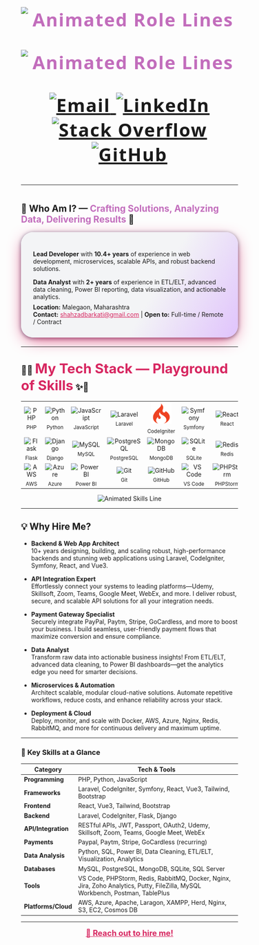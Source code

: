 <h1 align="center" style="margin-bottom:0; font-family:'Montserrat', 'Segoe UI', Arial, sans-serif; font-size:3em; color:#c26dbc; font-weight:900; letter-spacing:2px;">
  <img src="https://readme-typing-svg.demolab.com?font=Montserrat&weight=700&size=35&pause=300&color=A06204&center=true&vCenter=true&multiline=false&width=900&height=50&lines=Shahzad+Barkati" alt="Animated Role Lines" style="display:block;" />
</p>

<p align="center" style="margin-top:0;">
  <img src="https://readme-typing-svg.demolab.com?font=Montserrat&weight=700&size=35&pause=500&color=C26DBC&center=true&vCenter=true&multiline=false&width=900&height=50&lines=Lead+Developer;Backend+%26+Web+App+Architect;API+Integration+Expert;Payment+Gateway+Specialist;Data+Analyst;Microservices+Architect;Deployment+%26+Cloud+Pro;Automation+Enthusiast;ETL%2FELT+Engineer;Power+BI+Data+Viz+Guru;RESTful+API+Pro;SQL+%26+NoSQL+Expert" alt="Animated Role Lines" style="display:block;" />
</p>

<p align="center">
  <a href="mailto:shahzadbarkati@gmail.com">
    <img src="https://img.shields.io/badge/Email-D72660?style=for-the-badge&logo=gmail&logoColor=white" alt="Email"/>
  </a>
  <a href="https://www.linkedin.com/in/shahzadbarkati" target="_blank">
    <img src="https://img.shields.io/badge/LinkedIn-0A66C2?style=for-the-badge&logo=linkedin&logoColor=white" alt="LinkedIn"/>
  </a>
  <a href="https://stackoverflow.com/users/3445324/shahzad-barkati" target="_blank">
    <img src="https://img.shields.io/badge/Stack%20Overflow-F48024?style=for-the-badge&logo=stackoverflow&logoColor=white" alt="Stack Overflow"/>
  </a>
  <a href="https://github.com/ShahzadBarkati" target="_blank">
    <img src="https://img.shields.io/badge/GitHub-24292F?style=for-the-badge&logo=github&logoColor=white" alt="GitHub"/>
  </a>
</p>

---

## 🌈 Who Am I? — <span style="color:#C26DBC;font-weight:bold;">Crafting Solutions, Analyzing Data, Delivering Results</span> 🚀

<div style="background: linear-gradient(120deg, #f3f4f6 60%, #e0c3fc 100%); border-radius: 28px; box-shadow: 0 10px 38px -10px #d72660, 0 2px 10px #64748b; padding: 2em; margin-bottom: 1.5em;">
  <p style="margin-bottom: 0.5em;">
    <b>Lead Developer</b> with <b>10.4+ years</b> of experience in web development, microservices, scalable APIs, and robust backend solutions.
  </p>
  <p style="margin-bottom: 0.5em;">
    <b>Data Analyst</b> with <b>2+ years</b> of experience in ETL/ELT, advanced data cleaning, Power BI reporting, data visualization, and actionable analytics.
  </p>
  <b>Location:</b> Malegaon, Maharashtra<br>
  <b>Contact:</b> <a href="mailto:shahzadbarkati@gmail.com" style="color:#d72660;">shahzadbarkati@gmail.com</a> | <b>Open to:</b> Full-time / Remote / Contract
</div>

---

## 🧩✨ <span style="font-size:1.5em; color: #d72660;">My Tech Stack — Playground of Skills</span> ✨🧩

<!-- Tech Stack Grid with Skill Labels on Hover (including CodeIgniter and PowerBI) -->
<div align="center" style="margin: 1em 0;">
  <table style="border: none;">
    <tr>
      <td align="center"><img src="https://skillicons.dev/icons?i=php" title="PHP" height="48"/><br><sub>PHP</sub></td>
      <td align="center"><img src="https://skillicons.dev/icons?i=python" title="Python" height="48"/><br><sub>Python</sub></td>
      <td align="center"><img src="https://skillicons.dev/icons?i=javascript" title="JavaScript" height="48"/><br><sub>JavaScript</sub></td>
      <td align="center"><img src="https://skillicons.dev/icons?i=laravel" title="Laravel" height="48"/><br><sub>Laravel</sub></td>
      <td align="center"><img src="https://raw.githubusercontent.com/devicons/devicon/master/icons/codeigniter/codeigniter-plain.svg" title="CodeIgniter" height="48"/><br><sub>CodeIgniter</sub></td>
      <td align="center"><img src="https://skillicons.dev/icons?i=symfony" title="Symfony" height="48"/><br><sub>Symfony</sub></td>
      <td align="center"><img src="https://skillicons.dev/icons?i=react" title="React" height="48"/><br><sub>React</sub></td>
      <td align="center"><img src="https://skillicons.dev/icons?i=vue" title="Vue.js" height="48"/><br><sub>Vue.js</sub></td>
      <td align="center"><img src="https://skillicons.dev/icons?i=tailwindcss" title="Tailwind CSS" height="48"/><br><sub>Tailwind CSS</sub></td>
      <td align="center"><img src="https://skillicons.dev/icons?i=bootstrap" title="Bootstrap" height="48"/><br><sub>Bootstrap</sub></td>
    </tr>
    <tr>
      <td align="center"><img src="https://skillicons.dev/icons?i=flask" title="Flask" height="48"/><br><sub>Flask</sub></td>
      <td align="center"><img src="https://skillicons.dev/icons?i=django" title="Django" height="48"/><br><sub>Django</sub></td>
      <td align="center"><img src="https://skillicons.dev/icons?i=mysql" title="MySQL" height="48"/><br><sub>MySQL</sub></td>
      <td align="center"><img src="https://skillicons.dev/icons?i=postgres" title="PostgreSQL" height="48"/><br><sub>PostgreSQL</sub></td>
      <td align="center"><img src="https://skillicons.dev/icons?i=mongodb" title="MongoDB" height="48"/><br><sub>MongoDB</sub></td>
      <td align="center"><img src="https://skillicons.dev/icons?i=sqlite" title="SQLite" height="48"/><br><sub>SQLite</sub></td>
      <td align="center"><img src="https://skillicons.dev/icons?i=redis" title="Redis" height="48"/><br><sub>Redis</sub></td>
      <td align="center"><img src="https://skillicons.dev/icons?i=rabbitmq" title="RabbitMQ" height="48"/><br><sub>RabbitMQ</sub></td>
      <td align="center"><img src="https://skillicons.dev/icons?i=docker" title="Docker" height="48"/><br><sub>Docker</sub></td>
      <td align="center"><img src="https://skillicons.dev/icons?i=nginx" title="Nginx" height="48"/><br><sub>Nginx</sub></td>
    </tr>
    <tr>
      <td align="center"><img src="https://skillicons.dev/icons?i=aws" title="AWS" height="48"/><br><sub>AWS</sub></td>
      <td align="center"><img src="https://skillicons.dev/icons?i=azure" title="Azure" height="48"/><br><sub>Azure</sub></td>
      <td align="center"><img src="https://raw.githubusercontent.com/microsoft/PowerBI-Icons/main/SVG/Power-BI.svg" title="Power BI" height="48"/><br><sub>Power BI</sub></td>
      <td align="center"><img src="https://skillicons.dev/icons?i=git" title="Git" height="48"/><br><sub>Git</sub></td>
      <td align="center"><img src="https://skillicons.dev/icons?i=github" title="GitHub" height="48"/><br><sub>GitHub</sub></td>
      <td align="center"><img src="https://skillicons.dev/icons?i=vscode" title="VS Code" height="48"/><br><sub>VS Code</sub></td>
      <td align="center"><img src="https://skillicons.dev/icons?i=phpstorm" title="PHPStorm" height="48"/><br><sub>PHPStorm</sub></td>
      <td align="center"><img src="https://skillicons.dev/icons?i=postman" title="Postman" height="48"/><br><sub>Postman</sub></td>
      <td align="center"></td>
      <td align="center"></td>
    </tr>
  </table>
</div>

<!-- Animated Skills Line in center, purple color, multiple roles and skills -->
<p align="center">
  <img src="https://readme-typing-svg.demolab.com?font=Montserrat&weight=800&size=21&pause=700&color=D72660&center=true&vCenter=true&width=650&height=32&lines=Backend+%26+Web+App+Architect+++Strong+Scalable+Solutions;API+Integration+Expert+++Seamless+3rd+Party+Connections;Payment+Gateway+Specialist+++Secure+and+Fast+Transactions;Data+Analyst+++Actionable+Insights+from+Complex+Data;Microservices+Architect+++Modular+and+Cloud-Ready;Deployment+%26+Cloud+Pro+++Fast+and+Reliable+Delivery;Automation+++Save+Time+and+Reduce+Errors;ETL%2FELT+Engineer+++Clean+and+Transform+Your+Data;Power+BI+Guru+++Stunning+Business+Dashboards;RESTful+API+Developer+++Modern+Web+Backends;SQL+%26+NoSQL+Expert+++Flexible+Data+Storage;Web+App+Specialist+++Beautiful+and+Responsive+UI%2FUX" alt="Animated Skills Line" />
</p>

---

## 💡 Why Hire Me?

- **Backend & Web App Architect**  
  10+ years designing, building, and scaling robust, high-performance backends and stunning web applications using Laravel, CodeIgniter, Symfony, React, and Vue3.

- **API Integration Expert**  
  Effortlessly connect your systems to leading platforms—Udemy, Skillsoft, Zoom, Teams, Google Meet, WebEx, and more. I deliver robust, secure, and scalable API solutions for all your integration needs.

- **Payment Gateway Specialist**  
  Securely integrate PayPal, Paytm, Stripe, GoCardless, and more to boost your business. I build seamless, user-friendly payment flows that maximize conversion and ensure compliance.

- **Data Analyst**  
  Transform raw data into actionable business insights! From ETL/ELT, advanced data cleaning, to Power BI dashboards—get the analytics edge you need for smarter decisions.

- **Microservices & Automation**  
  Architect scalable, modular cloud-native solutions. Automate repetitive workflows, reduce costs, and enhance reliability across your stack.

- **Deployment & Cloud**  
  Deploy, monitor, and scale with Docker, AWS, Azure, Nginx, Redis, RabbitMQ, and more for continuous delivery and maximum uptime.

---

### 🚦 **Key Skills at a Glance**

| **Category**            | **Tech & Tools**                                                                                           |
|-------------------------|------------------------------------------------------------------------------------------------------------|
| **Programming**         | PHP, Python, JavaScript                                                                                    |
| **Frameworks**          | Laravel, CodeIgniter, Symfony, React, Vue3, Tailwind, Bootstrap                                            |
| **Frontend**            | React, Vue3, Tailwind, Bootstrap                                                                           |
| **Backend**             | Laravel, CodeIgniter, Flask, Django                                                                        |
| **API/Integration**     | RESTful APIs, JWT, Passport, OAuth2, Udemy, Skillsoft, Zoom, Teams, Google Meet, WebEx                     |
| **Payments**            | Paypal, Paytm, Stripe, GoCardless (recurring)                                                              |
| **Data Analysis**       | Python, SQL, Power BI, Data Cleaning, ETL/ELT, Visualization, Analytics                                    |
| **Databases**           | MySQL, PostgreSQL, MongoDB, SQLite, SQL Server                                                             |
| **Tools**               | VS Code, PHPStorm, Redis, RabbitMQ, Docker, Nginx, Jira, Zoho Analytics, Putty, FileZilla, MySQL Workbench, Postman, TablePlus |
| **Platforms/Cloud**     | AWS, Azure, Apache, Laragon, XAMPP, Herd, Nginx, S3, EC2, Cosmos DB                                       |

---

<div align="center">
  <a href="mailto:shahzadbarkati@gmail.com" style="color:#D72660;font-size:1.3em; font-weight:bold;">
    💌 Reach out to hire me!
  </a>
</div>
